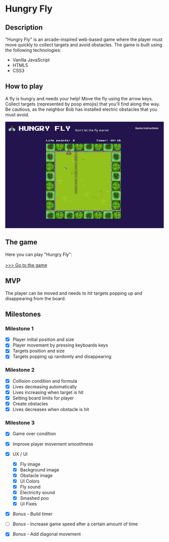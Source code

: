 # Hungry Fly


## Description
"Hungry Fly" is an arcade-inspired web-based game where the player must move quickly to collect targets and avoid obstacles.
The game is built using the following technologies:

- Vanilla JavaScript
- HTML5
- CSS3

## How to play
A fly is hungry and needs your help! Move the fly using the arrow keys. Collect targets (represented by poop emojis) that you'll find along the way. Be cautious, as the neighbor Bob has installed electric obstacles that you must avoid.

![Tux, the Linux mascot](./images/game-preview.jpg)

## The game
Here you can play "Hungry Fly":<br/><br/>
[>>> Go to the game](https://marvlas.github.io/hungry-fly/help.html/)

## MVP
The player can be moved and needs to hit targets popping up and disappearing from the board.

## Milestones

### Milestone 1
- [x]  Player initial position and size
- [x]  Player movement by pressing keyboards keys
- [x]  Targets position and size 
- [x]  Targets popping up randomly and disappearing

### Milestone 2
- [x]  Collision condition and formula
- [x]  Lives decreasing automatically
- [x]  Lives increasing when target is hit
- [x]  Setting board limits for player
- [x]  Create obstacles
- [x]  Lives decreases when obstacle is hit

### Milestone 3
- [x]  Game over condition
- [x]  Improve player movement smoothness
- [x]  UX / UI
    - [x] Fly image
    - [x] Background image
    - [x] Obstacle image
    - [x] UI Colors
    - [x] Fly sound 
    - [x] Electricity sound 
    - [x] Smashed poo 
    - [x] UI Fixes
- [x]  *Bonus* - Build timer
- [ ]  *Bonus* - Increase game speed after a certain amount of time
- [x]  *Bonus* - Add diagonal movement




